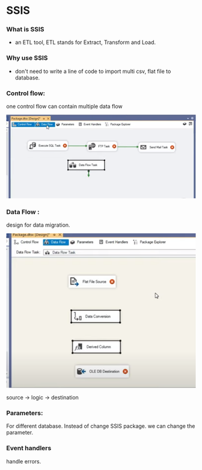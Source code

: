 # SSIS

### What is SSIS

* an ETL tool, ETL stands for Extract, Transform and Load.

### Why use SSIS

* don't need to write a line of code to import multi csv, flat file to database.



### Control flow:

one control flow can contain multiple data flow

![](../.gitbook/assets/image%20%28353%29.png)

### Data Flow :

design for data migration.

![](../.gitbook/assets/image%20%28340%29.png)

source -&gt; logic -&gt; destination

### Parameters:

For different database. Instead of change SSIS package. we can change the parameter. 

### Event handlers

handle errors. 



